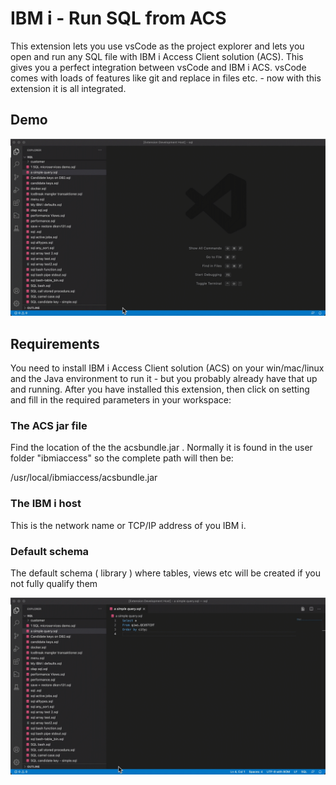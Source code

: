 # IBM i - Run SQL from ACS

This extension lets you use vsCode as the project explorer and lets you open and run any SQL file with IBM i Access Client solution (ACS). This gives you a perfect integration between vsCode and IBM i ACS. vsCode comes with loads of features like git and replace in files etc. - now with this extension it is all integrated.

## Demo


![](demo.gif)

## Requirements

You need to install IBM i Access Client solution (ACS) on your win/mac/linux and the Java environment to run it - but you probably already have that up and running. After you have installed this extension, then click on setting and fill in the required parameters in your workspace:

### The ACS jar file

Find the location of the the acsbundle.jar . Normally it is found in the user folder "ibmiaccess" so the complete path will then be:

/usr/local/ibmiaccess/acsbundle.jar

### The IBM i host 

This is the network name or TCP/IP address of you IBM i.

### Default schema

The default schema ( library ) where tables, views etc will be created if you not fully qualify them

![setup](setup.gif)